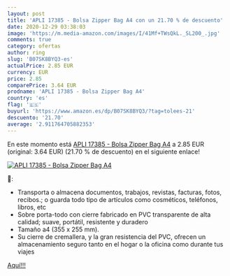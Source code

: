 ```yaml
---
layout: post
title: 'APLI 17385 - Bolsa Zipper Bag A4 con un 21.70 % de descuento'
date: 2020-12-29 03:38:03
image: 'https://m.media-amazon.com/images/I/41Mf+TWsQkL._SL200_.jpg'
comments: true
category: ofertas
author: ring
slug: 'B07SK8BYQ3-es'
actualPrice: 2.85 EUR
currency: EUR
price: 2.85
comparePrice: 3.64 EUR
prodname: 'APLI 17385 - Bolsa Zipper Bag A4'
country: 'es'
flag: '🇪🇸'
buyurl: 'https://www.amazon.es/dp/B07SK8BYQ3/?tag=tolees-21'
descuento: '21.70'
average: '2.911764705882353'
---
```


En este momento está [APLI 17385 - Bolsa Zipper Bag A4](https://www.amazon.es/dp/B07SK8BYQ3/?tag=tolees-21) a 2.85 EUR (original: 3.64 EUR) (21.70 %  de descuento) en el siguiente enlace!

[![APLI 17385 - Bolsa Zipper Bag A4](https://m.media-amazon.com/images/I/41Mf+TWsQkL._SL200_.jpg)](https://www.amazon.es/dp/B07SK8BYQ3/?tag=tolees-21)

🔎:

- Transporta o almacena documentos, trabajos, revistas, facturas, fotos, recibos.; o guarda todo tipo de artículos como cosméticos, teléfonos, libros, etc
- Sobre porta-todo con cierre fabricado en PVC transparente de alta calidad; suave, portátil, resistente y duradero
- Tamaño a4 (355 x 255 mm).
- Su cierre de cremallera, y la gran resistencia del PVC, ofrecen un almacenamiento seguro tanto en el hogar o la oficina como durante tus viajes

[Aquí!!!](https://www.amazon.es/dp/B07SK8BYQ3/?tag=tolees-21)
